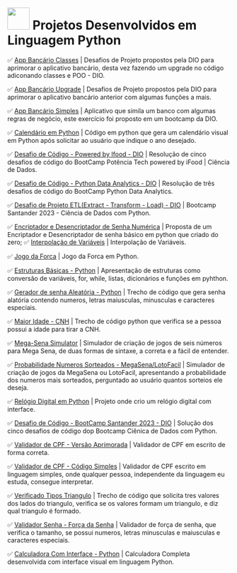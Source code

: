 # <img src="https://hermes.dio.me/skills/7c8b20c8-af95-4c24-87ae-be37695d1f0a.png" height="50"> Projetos Desenvolvidos em Linguagem Python

✅ [App Bancário Classes](https://github.com/Carlos-CGS/ProjetosPython/tree/main/App%20Bancario%20Classes) | Desafios de Projeto propostos pela DIO para aprimorar o aplicativo bancário, desta vez fazendo um upgrade no código adiconando classes e POO - DIO.

✅ [App Bancário Upgrade](https://github.com/Carlos-CGS/ProjetosPython/tree/main/App%20Banc%C3%A1rio%20Upgrade) | Desafios de Projeto propostos pela DIO para aprimorar o aplicativo bancário anterior com algumas funções a mais.

✅ [App Bancário Simples](https://github.com/Carlos-CGS/ProjetosPython/tree/main/App%20Banc%C3%A1rio) | Aplicativo que simila um banco com algumas regras de negócio, este exercício foi proposto em um bootcamp da DIO.

✅ [Calendário em Python](https://github.com/Carlos-CGS/ProjetosPython/tree/main/Calendario) | Código em python que gera um calendário visual em Python após solicitar ao usuário que indique o ano desejado.

✅ [Desafio de Código - Powered by Ifood - DIO](https://github.com/Carlos-CGS/ProjetosPython/tree/main/Desafio%20Codigo%20BootCamp%20-%20Pot%C3%AAncia%20Tech%20powered%20by%20iFood%20-%20Ci%C3%AAncia%20de%20Dados) | Resolução de cinco desafios de código do BootCamp Potência Tech powered by iFood | Ciência de Dados.

✅ [Desafio de Código - Python Data Analytics - DIO](https://github.com/Carlos-CGS/ProjetosPython/tree/main/Desafio%20Codigo%20Bootcamp%20-%20Python%20Data%20Analytics%20-%20DIO) | Resolução de três desafios de código do BootCamp Python Data Analytics.

✅ [Desafio de Projeto ETL(Extract - Transform - Load) - DIO](https://github.com/Carlos-CGS/ProjetosPython/tree/main/Desafio%20Projeto%20-%20ETL%20-%20SantaderDevWeek) | Bootcamp Santander 2023 - Ciência de Dados com Python.

✅ [Encriptador e Desencriptador de Senha Numérica](https://github.com/Carlos-CGS/ProjetosPython/tree/main/Encriptador%20Senha) | Proposta de um Encriptador e Desencriptador de senha básico em python que criado do zero;
✅ [Interpolação de Variáveis](https://github.com/Carlos-CGS/ProjetosPython/tree/main/Interpola%C3%A7%C3%A3o%20de%20Variaveis%20-%20Python) | Interpolação de Variáveis.

✅ [Jogo da Forca](https://github.com/Carlos-CGS/ProjetosPython/tree/main/JogodaForca) | Jogo da Forca em Python.

✅ [Estruturas Básicas - Python](https://github.com/Carlos-CGS/ProjetosPython/tree/main/Estruturas%20Basicas) | Apresentação de estruturas como conversão de variáveis, for, while, listas, dicionários e funções em pyhthon.

✅ [Gerador de senha Aleatória - Python](https://github.com/Carlos-CGS/ProjetosPython/tree/main/GeradorSenhaAleatoria) | Trecho de código que gera senha alatória contendo numeros, letras maiusculas, minusculas e caracteres especiais.

✅ [Maior Idade - CNH](https://github.com/Carlos-CGS/ProjetosPython/tree/main/Maior%20Idade%20CNH%20-%20Python) | Trecho de código python que verifica se a pessoa possui a idade para tirar a CNH.

✅ [Mega-Sena Simulator](https://github.com/Carlos-CGS/ProjetosPython/tree/main/MegaSena_Simulator) | Simulador de criação de jogos de seis números para Mega Sena, de duas formas de sintaxe, a correta e a fácil de entender.

✅ [Probabilidade Numeros Sorteados - MegaSena/LotoFacil](https://github.com/Carlos-CGS/ProjetosPython/tree/main/Probabilidade%20Numeros%20Sorteados) | Simulador de criação de jogos da MegaSena ou LotoFacil, apresentando a probabilidade dos numeros mais sorteados, perguntado ao usuário quantos sorteios ele deseja.

✅ [Relógio Digital em Python](https://github.com/Carlos-CGS/ProjetosPython/tree/main/Rel%C3%B3gio%20Digital%20em%20Python) | Projeto onde crio um relógio digital com interface.

✅ [Desafio de Código - BootCamp Santander 2023 - DIO](https://github.com/Carlos-CGS/ProjetosPython/tree/main/Santander%20Bootcamp%202023%20-%20%20Desafio%20Codigo%20-%20Ciencia%20de%20Dados%20com%20Python) | Solução dos cinco desafios de código dop Bootcamp Ciênica de Dados com Python.

✅ [Validador de CPF - Versão Aprimorada](https://github.com/Carlos-CGS/ProjetosPython/tree/main/Validador%20CPF%20Python%20-%20vers%C3%A3o%20Melhorada) | Validador de CPF em escrito de forma correta.

✅ [Validador de CPF - Código Simples](https://github.com/Carlos-CGS/ProjetosPython/tree/main/Validador%20de%20CPF%20Python%20-%20C%C3%B3digo%20Simples) | Validador de CPF escrito em linguagem simples, onde qualquer pessoa, independente da linguagem eu estuda, consegue interpretar.

✅ [Verificado Tipos Triangulo](https://github.com/Carlos-CGS/ProjetosPython/tree/main/Verificar%20Tipos%20Triangulo) | Trecho de código que solicita tres valores dos lados do triangulo, verifica se os valores formam um triangulo, e diz qual triangulo é formado.

✅ [Validador Senha - Força da Senha](https://github.com/Carlos-CGS/ProjetosPython/tree/main/VerificarForcaSenha) | Validador de força de senha, que verifica o tamanho, se possui numeros, letras minusculas e maiusculas e caracteres especiais.

✅ [Calculadora Com Interface - Python](https://github.com/Carlos-CGS/ProjetosPython/tree/main/calculadoraCompleta) | Calculadora Completa desenvolvida com interface visual em linguagem Python.


